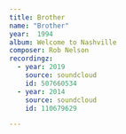 ```yaml
---
title: Brother
name: "Brother"
year:  1994
album: Welcome to Nashville
composer: Rob Nelson
recordingz:
  - year: 2019
    source: soundcloud
    id: 507660534
  - year: 2014
    source: soundcloud
    id: 110679629

---
```


